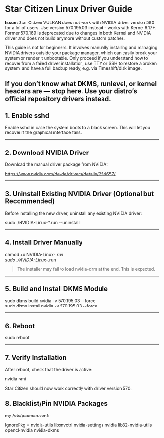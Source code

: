 # Star Citizen Linux Driver Guide

**Issue:** Star Citizen VULKAN does not work with NVIDIA driver version 580 for a lot of users. Use version 570.195.03 instead - works with Kernel 6.17+. Former 570.169 is deprecated due to changes in both Kernel and NVIDIA driver and does not build anymore without custom patches.

This guide is not for beginners. It involves manually installing and managing NVIDIA drivers outside your package manager, which can easily break your system or render it unbootable.
Only proceed if you understand how to recover from a failed driver installation, use TTY or SSH to restore a broken system, and have a full backup ready, e.g. via Timeshift/disk image.

If you don’t know what DKMS, runlevel, or kernel headers are — stop here.
Use your distro’s official repository drivers instead.
---

## 1. Enable sshd

Enable sshd in case the system boots to a black screen. This will let you recover if the graphical interface fails.


---

## 2. Download NVIDIA Driver

Download the manual driver package from NVIDIA:

https://www.nvidia.com/de-de/drivers/details/254657/

---

## 3. Uninstall Existing NVIDIA Driver (Optional but Recommended)

Before installing the new driver, uninstall any existing NVIDIA driver:

sudo ./NVIDIA-Linux-*.run --uninstall

---

## 4. Install Driver Manually

chmod +x NVIDIA-Linux-*.run  
sudo ./NVIDIA-Linux-*.run

> The installer may fail to load nvidia-drm at the end. This is expected.

---

## 5. Build and Install DKMS Module

sudo dkms build nvidia -v 570.195.03 --force  
sudo dkms install nvidia -v 570.195.03 --force

---

## 6. Reboot

sudo reboot

---

## 7. Verify Installation

After reboot, check that the driver is active:

nvidia-smi

Star Citizen should now work correctly with driver version 570.

## 8. Blacklist/Pin NVIDIA Packages
my /etc/pacman.conf:

IgnorePkg   = nvidia-utils libxnvctrl nvidia-settings nvidia lib32-nvidia-utils opencl-nvidia nvidia-dkms

